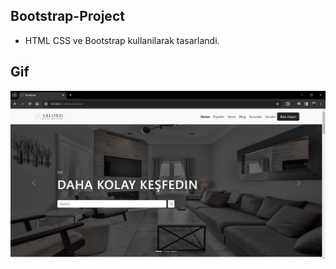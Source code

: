 ## Bootstrap-Project

- HTML CSS ve Bootstrap kullanilarak tasarlandi.

## Gif

<img src="/Ekran görüntüsü.jpg"/>

